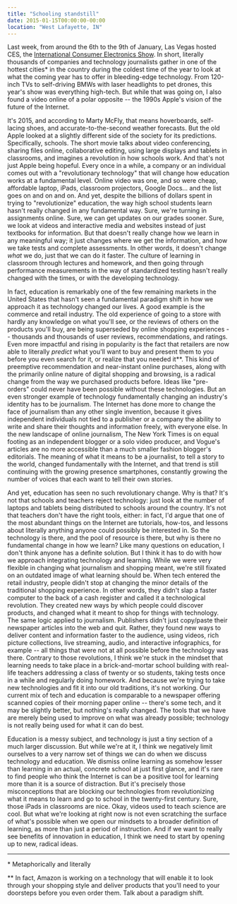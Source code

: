 ```yaml
---
title: "Schooling standstill"
date: 2015-01-15T00:00:00-00:00
location: "West Lafayette, IN"
---
```


Last week, from around the 6th to the 9th of January, Las Vegas hosted CES, the [International Consumer Electronics Show](http://en.wikipedia.org/wiki/Consumer_Electronics_Show). In short, literally thousands of companies and technology journalists gather in one of the hottest cities\* in the country during the coldest time of the year to look at what the coming year has to offer in bleeding-edge technology. From 120-inch TVs to self-driving BMWs with laser headlights to pet drones, this year's show was everything high-tech. But while that was going on, I also found a video online of a polar opposite -- the 1990s Apple's vision of the future of the Internet.

It's 2015, and according to Marty McFly, that means hoverboards, self-lacing shoes, and accurate-to-the-second weather forecasts. But the old Apple looked at a slightly different side of the society for its predictions. Specifically, schools. The short movie talks about video conferencing, sharing files online, collaborative editing, using large displays and tablets in classrooms, and imagines a revolution in how schools work. And that's not just Apple being hopeful. Every once in a while, a company or an individual comes out with a "revolutionary technology" that will change how education works at a fundamental level. Online video was one, and so were cheap, affordable laptop, iPads, classroom projectors, Google Docs... and the list goes on and on and on. And yet, despite the billions of dollars spent in trying to "revolutionize" education, the way high school students learn hasn't really changed in any fundamental way. Sure, we're turning in assignments online. Sure, we can get updates on our grades sooner. Sure, we look at videos and interactive media and websites instead of just textbooks for information. But that doesn't really change how we learn in any meaningful way; it just changes where we get the information, and how we take tests and complete assessments. In other words, it doesn't change _what_ we do, just that we can do it faster. The culture of learning in classroom through lectures and homework, and then going through performance measurements in the way of standardized testing hasn't really changed with the times, or with the developing technology.

In fact, education is remarkably one of the few remaining markets in the United States that hasn't seen a fundamental paradigm shift in how we approach it as technology changed our lives. A good example is the commerce and retail industry. The old experience of going to a store with hardly any knowledge on what you'll see, or the reviews of others on the products you'll buy, are being superseded by online shopping experiences -- thousands and thousands of user reviews, recommendations, and ratings. Even more impactful and rising in popularity is the fact that retailers are now able to literally _predict_ what you'll want to buy and present them to you before you even search for it, or realize that you needed it\*\*. This kind of preemptive recommendation and near-instant online purchases, along with the primarily online nature of digital shopping and browsing, is a radical change from the way we purchased products before. Ideas like "pre-orders" could never have been possible without these technologies. But an even stronger example of technology fundamentally changing an industry's identity has to be journalism. The Internet has done more to change the face of journalism than any other single invention, because it gives independent individuals not tied to a publisher or a company the ability to write and share their thoughts and information freely, with everyone else. In the new landscape of online journalism, The New York Times is on equal footing as an independent blogger or a solo video producer, and Vogue's articles are no more accessible than a much smaller fashion blogger's editorials. The meaning of what it means to be a journalist, to tell a story to the world, changed fundamentally with the Internet, and that trend is still continuing with the growing presence smartphones, constantly growing the number of voices that each want to tell their own stories.

And yet, education has seen no such revolutionary change. Why is that? It's not that schools and teachers reject technology: just look at the number of laptops and tablets being distributed to schools around the country. It's not that teachers don't have the right tools, either: in fact, I'd argue that one of the most abundant things on the Internet are tutorials, how-tos, and lessons about literally anything anyone could possibly be interested in. So the technology is there, and the pool of resource is there, but why is there no fundamental change in how we learn? Like many questions on education, I don't think anyone has a definite solution. But I think it has to do with how we approach integrating technology and learning. While we were very flexible in changing what journalism and shopping meant, we're still fixated on an outdated image of what learning should be. When tech entered the retail industry, people didn't stop at changing the minor details of the traditional shopping experience. In other words, they didn't slap a faster computer to the back of a cash register and called it a technological revolution. They created new ways by which people could discover products, and changed what it meant to shop for things with technology. The same logic applied to journalism. Publishers didn't just copy/paste their newspaper articles into the web and quit. Rather, they found new ways to deliver content and information faster to the audience, using videos, rich picture collections, live streaming, audio, and interactive infographics, for example -- all things that were not at all possible before the technology was there. Contrary to those revolutions, I think we're stuck in the mindset that learning needs to take place in a brick-and-mortar school building with real-life teachers addressing a class of twenty or so students, taking tests once in a while and regularly doing homework. And because we're trying to take new technologies and fit it into our old traditions, it's not working. Our current mix of tech and education is comparable to a newspaper offering scanned copies of their morning paper online -- there's some tech, and it may be slightly better, but nothing's really changed. The tools that we have are merely being used to improve on what was already possible; technology is not really being used for what it can do best.

Education is a messy subject, and technology is just a tiny section of a much larger discussion. But while we're at it, I think we negatively limit ourselves to a very narrow set of things we can do when we discuss technology and education. We dismiss online learning as somehow lesser than learning in an actual, concrete school at just first glance, and it's rare to find people who think the Internet is can be a positive tool for learning more than it is a source of distraction. But it's precisely those misconceptions that are blocking our technologies from revolutionizing what it means to learn and go to school in the twenty-first century. Sure, those iPads in classrooms are nice. Okay, videos used to teach science are cool. But what we're looking at right now is not even scratching the surface of what's possible when we open our mindsets to a broader definition of learning, as more than just a period of instruction. And if we want to really see benefits of innovation in education, I think we need to start by opening up to new, radical ideas.

---

\* Metaphorically and literally

\*\* In fact, Amazon is working on a technology that will enable it to look through your shopping style and deliver products that you'll need to your doorsteps before you even order them. Talk about a paradigm shift.
